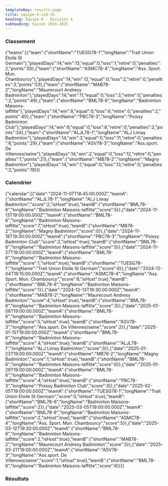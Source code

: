 ```yaml
---
templateKey: results-page
title: equipe-6-s24-25
heading: Équipe 6 - Division 4
subheading: Saison 2024-2025
---
```

### Classement

<teamranking>{"teams":[{"team":{"shortName":"TUESG78-1","longName":"Trait Union Etoile St Germain"},"playedDays":14,"win":13,"equal":0,"loss":1,"retire":0,"penalties":2,"points":55},{"team":{"shortName":"ASMC78-4","longName":"Ass. Sport. Mun. Chambourcy"},"playedDays":14,"win":12,"equal":0,"loss":2,"retire":0,"penalties":3,"points":53},{"team":{"shortName":"MAB78-2","longName":"Maurecourt Andresy Badminton"},"playedDays":14,"win":11,"equal":0,"loss":3,"retire":0,"penalties":2,"points":49},{"team":{"shortName":"BML78-6","longName":"Badminton Maisons-laffitte"},"playedDays":14,"win":8,"equal":0,"loss":6,"retire":0,"penalties":2,"points":40},{"team":{"shortName":"PBC78-3","longName":"Poissy Badminton Club"},"playedDays":14,"win":6,"equal":0,"loss":8,"retire":0,"penalties":2,"points":34},{"team":{"shortName":"ALJL78-1","longName":"ALJ Limay Badminton"},"playedDays":14,"win":3,"equal":0,"loss":11,"retire":0,"penalties":6,"points":29},{"team":{"shortName":"ASV78-3","longName":"Ass.sport. De Villennes/seine"},"playedDays":14,"win":2,"equal":0,"loss":12,"retire":0,"penalties":1,"points":21},{"team":{"shortName":"MB78-2","longName":"Magny Badminton"},"playedDays":14,"win":1,"equal":0,"loss":13,"retire":0,"penalties":2,"points":19}]}</teamranking>

### Calendrier

<teamcalendar>{"calendar":[{"date":"2024-11-07T18:45:00.000Z","teamA":{"shortName":"ALJL78-1","longName":"ALJ Limay Badminton","score":2,"isHost":true},"teamB":{"shortName":"BML78-6","longName":"Badminton Maisons-laffitte","score":5}},{"date":"2024-11-13T19:00:00.000Z","teamA":{"shortName":"BML78-6","longName":"Badminton Maisons-laffitte","score":7,"isHost":true},"teamB":{"shortName":"MB78-2","longName":"Magny Badminton","score":0}},{"date":"2024-11-18T19:30:00.000Z","teamA":{"shortName":"PBC78-3","longName":"Poissy Badminton Club","score":2,"isHost":true},"teamB":{"shortName":"BML78-6","longName":"Badminton Maisons-laffitte","score":5}},{"date":"2024-11-27T19:00:00.000Z","teamA":{"shortName":"BML78-6","longName":"Badminton Maisons-laffitte","score":1,"isHost":true},"teamB":{"shortName":"TUESG78-1","longName":"Trait Union Etoile St Germain","score":6}},{"date":"2024-12-04T19:15:00.000Z","teamA":{"shortName":"ASMC78-4","longName":"Ass. Sport. Mun. Chambourcy","score":6,"isHost":true},"teamB":{"shortName":"BML78-6","longName":"Badminton Maisons-laffitte","score":1}},{"date":"2024-12-13T19:30:00.000Z","teamA":{"shortName":"MAB78-2","longName":"Maurecourt Andresy Badminton","score":4,"isHost":true},"teamB":{"shortName":"BML78-6","longName":"Badminton Maisons-laffitte","score":3}},{"date":"2025-01-08T19:00:00.000Z","teamA":{"shortName":"BML78-6","longName":"Badminton Maisons-laffitte","score":5,"isHost":true},"teamB":{"shortName":"ASV78-3","longName":"Ass.sport. De Villennes/seine","score":2}},{"date":"2025-01-15T19:00:00.000Z","teamA":{"shortName":"BML78-6","longName":"Badminton Maisons-laffitte","score":4,"isHost":true},"teamB":{"shortName":"ALJL78-1","longName":"ALJ Limay Badminton","score":3}},{"date":"2025-01-23T19:00:00.000Z","teamA":{"shortName":"MB78-2","longName":"Magny Badminton","score":1,"isHost":true},"teamB":{"shortName":"BML78-6","longName":"Badminton Maisons-laffitte","score":6}},{"date":"2025-01-29T19:00:00.000Z","teamA":{"shortName":"BML78-6","longName":"Badminton Maisons-laffitte","score":4,"isHost":true},"teamB":{"shortName":"PBC78-3","longName":"Poissy Badminton Club","score":3}},{"date":"2025-02-05T19:00:00.000Z","teamA":{"shortName":"TUESG78-1","longName":"Trait Union Etoile St Germain","score":5,"isHost":true},"teamB":{"shortName":"BML78-6","longName":"Badminton Maisons-laffitte","score":2}},{"date":"2025-03-05T19:00:00.000Z","teamA":{"shortName":"BML78-6","longName":"Badminton Maisons-laffitte","score":2,"isHost":true},"teamB":{"shortName":"ASMC78-4","longName":"Ass. Sport. Mun. Chambourcy","score":5}},{"date":"2025-03-12T19:30:00.000Z","teamA":{"shortName":"BML78-6","longName":"Badminton Maisons-laffitte","score":2,"isHost":true},"teamB":{"shortName":"MAB78-2","longName":"Maurecourt Andresy Badminton","score":5}},{"date":"2025-03-21T19:00:00.000Z","teamA":{"shortName":"ASV78-3","longName":"Ass.sport. De Villennes/seine","score":1,"isHost":true},"teamB":{"shortName":"BML78-6","longName":"Badminton Maisons-laffitte","score":6}}]}</teamcalendar>

### Résultats